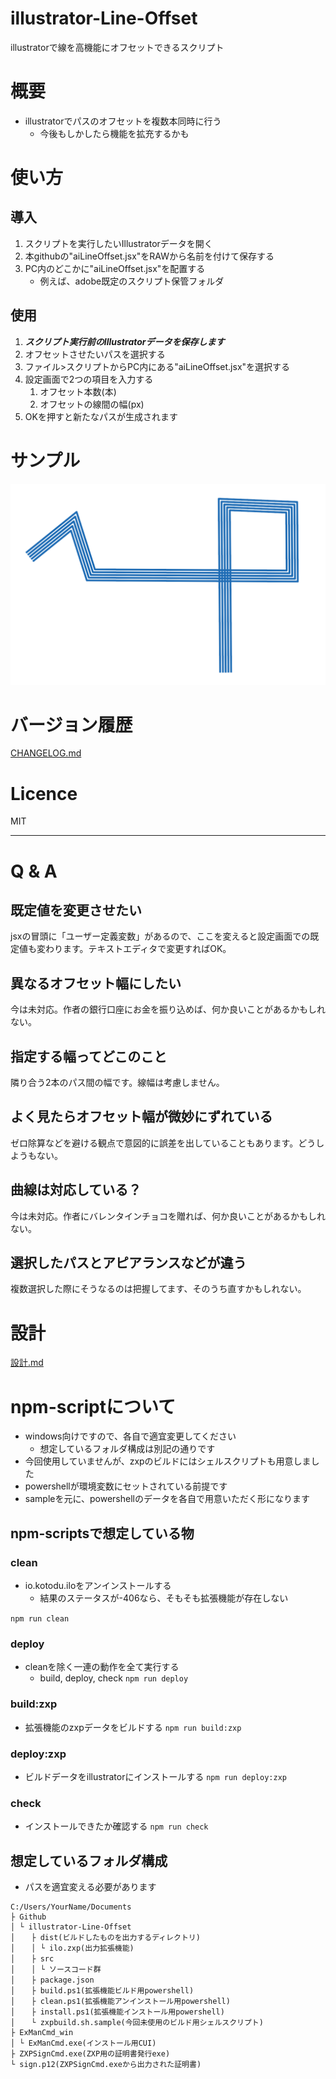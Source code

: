 # illustrator-Line-Offset
illustratorで線を高機能にオフセットできるスクリプト

# 概要
- illustratorでパスのオフセットを複数本同時に行う
    - 今後もしかしたら機能を拡充するかも

# 使い方
## 導入
1. スクリプトを実行したいIllustratorデータを開く
1. 本githubの"aiLineOffset.jsx"をRAWから名前を付けて保存する
1. PC内のどこかに"aiLineOffset.jsx"を配置する
    - 例えば、adobe既定のスクリプト保管フォルダ

## 使用
1. ***スクリプト実行前のIllustratorデータを保存します***
1. オフセットさせたいパスを選択する
1. ファイル>スクリプトからPC内にある"aiLineOffset.jsx"を選択する
1. 設定画面で2つの項目を入力する
    1. オフセット本数(本)
    1. オフセットの線間の幅(px)
1. OKを押すと新たなパスが生成されます

# サンプル
![サンプル](./doc/lineOffset.PNG)

# バージョン履歴
[CHANGELOG.md](./CHANGELOG)

# Licence
MIT

---------------------------------------------
# Q & A
## 既定値を変更させたい
jsxの冒頭に「ユーザー定義変数」があるので、ここを変えると設定画面での既定値も変わります。テキストエディタで変更すればOK。

## 異なるオフセット幅にしたい
今は未対応。作者の銀行口座にお金を振り込めば、何か良いことがあるかもしれない。

## 指定する幅ってどこのこと
隣り合う2本のパス間の幅です。線幅は考慮しません。

## よく見たらオフセット幅が微妙にずれている
ゼロ除算などを避ける観点で意図的に誤差を出していることもあります。どうしようもない。

## 曲線は対応している？
今は未対応。作者にバレンタインチョコを贈れば、何か良いことがあるかもしれない。

## 選択したパスとアピアランスなどが違う
複数選択した際にそうなるのは把握してます、そのうち直すかもしれない。

# 設計
[設計.md](./docs/設計.md)

# npm-scriptについて
- windows向けですので、各自で適宜変更してください
    - 想定しているフォルダ構成は別記の通りです
- 今回使用していませんが、zxpのビルドにはシェルスクリプトも用意しました
- powershellが環境変数にセットされている前提です
- sampleを元に、powershellのデータを各自で用意いただく形になります

## npm-scriptsで想定している物

### clean
- io.kotodu.iloをアンインストールする
    - 結果のステータスが-406なら、そもそも拡張機能が存在しない

`npm run clean`

### deploy
- cleanを除く一連の動作を全て実行する
    - build, deploy, check
`npm run deploy`

### build:zxp
- 拡張機能のzxpデータをビルドする
`npm run build:zxp`

### deploy:zxp
- ビルドデータをillustratorにインストールする
`npm run deploy:zxp`

### check
- インストールできたか確認する
`npm run check`

## 想定しているフォルダ構成
- パスを適宜変える必要があります

```
C:/Users/YourName/Documents
├ Github
│ └ illustrator-Line-Offset
│ 　 ├ dist(ビルドしたものを出力するディレクトリ)
│ 　 │ └ ilo.zxp(出力拡張機能)
│ 　 ├ src
│ 　 │ └ ソースコード群
│ 　 ├ package.json
│ 　 ├ build.ps1(拡張機能ビルド用powershell)
│ 　 ├ clean.ps1(拡張機能アンインストール用powershell)
│ 　 ├ install.ps1(拡張機能インストール用powershell)
│ 　 └ zxpbuild.sh.sample(今回未使用のビルド用シェルスクリプト)
├ ExManCmd_win
│ └ ExManCmd.exe(インストール用CUI)
├ ZXPSignCmd.exe(ZXP用の証明書発行exe)
└ sign.p12(ZXPSignCmd.exeから出力された証明書)
```